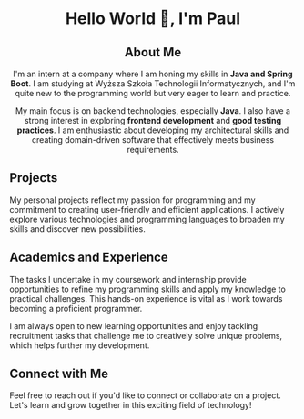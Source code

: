 <h1 align="center">Hello World 👋, I'm Paul</h1>

<h2 align="center">About Me</h2>
<p align="center">
I'm an intern at a company where I am honing my skills in <strong>Java and Spring Boot</strong>. I am studying at Wyższa Szkoła Technologii Informatycznych, and I'm quite new to the programming world but very eager to learn and practice.
</p>
<p align="center">
My main focus is on backend technologies, especially <strong>Java</strong>. I also have a strong interest in exploring <strong>frontend development</strong> and <strong>good testing practices</strong>. I am enthusiastic about developing my architectural skills and creating domain-driven software that effectively meets business requirements.
</p>

## Projects
My personal projects reflect my passion for programming and my commitment to creating user-friendly and efficient applications. I actively explore various technologies and programming languages to broaden my skills and discover new possibilities.

## Academics and Experience
The tasks I undertake in my coursework and internship provide opportunities to refine my programming skills and apply my knowledge to practical challenges. This hands-on experience is vital as I work towards becoming a proficient programmer.

I am always open to new learning opportunities and enjoy tackling recruitment tasks that challenge me to creatively solve unique problems, which helps further my development.

## Connect with Me
Feel free to reach out if you'd like to connect or collaborate on a project. Let's learn and grow together in this exciting field of technology!
